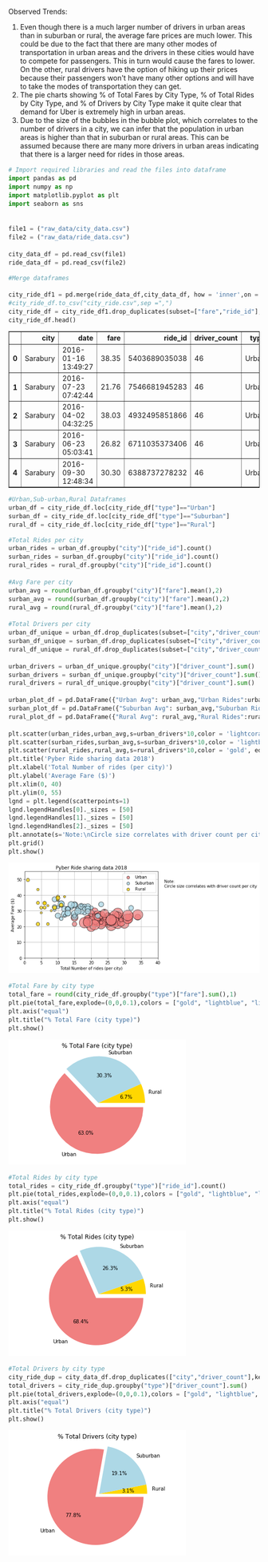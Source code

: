 
Observed Trends:
1. Even though there is a much larger number of drivers in urban areas than in suburban or rural, the average fare prices are much lower. This could be due to the fact that there are many other modes of transportation in urban areas and the drivers in these cities would have to compete for passengers. This in turn would cause the fares to lower. On the other, rural drivers have the option of hiking up their prices because their passengers won't have many other options and will have to take the modes of transportation they can get.
2. The pie charts showing % of Total Fares by City Type, % of Total Rides by City Type, and % of Drivers by City Type make it quite clear that demand for Uber is extremely high in urban areas.
3. Due to the size of the bubbles in the bubble plot, which correlates to the number of drivers in a city, we can infer that the population in urban areas is higher than that in suburban or rural areas. This can be assumed because there are many more drivers in urban areas indicating that there is a larger need for rides in those areas.



```python
# Import required libraries and read the files into dataframe
import pandas as pd
import numpy as np
import matplotlib.pyplot as plt
import seaborn as sns


file1 = ("raw_data/city_data.csv")
file2 = ("raw_data/ride_data.csv")

city_data_df = pd.read_csv(file1)
ride_data_df = pd.read_csv(file2)

```


```python
#Merge dataframes 

city_ride_df1 = pd.merge(ride_data_df,city_data_df, how = 'inner',on = 'city')
#city_ride_df.to_csv("city_ride.csv",sep =",")
city_ride_df = city_ride_df1.drop_duplicates(subset=["fare","ride_id"],keep="first")
city_ride_df.head()
```




<div>
<style scoped>
    .dataframe tbody tr th:only-of-type {
        vertical-align: middle;
    }

    .dataframe tbody tr th {
        vertical-align: top;
    }

    .dataframe thead th {
        text-align: right;
    }
</style>
<table border="1" class="dataframe">
  <thead>
    <tr style="text-align: right;">
      <th></th>
      <th>city</th>
      <th>date</th>
      <th>fare</th>
      <th>ride_id</th>
      <th>driver_count</th>
      <th>type</th>
    </tr>
  </thead>
  <tbody>
    <tr>
      <th>0</th>
      <td>Sarabury</td>
      <td>2016-01-16 13:49:27</td>
      <td>38.35</td>
      <td>5403689035038</td>
      <td>46</td>
      <td>Urban</td>
    </tr>
    <tr>
      <th>1</th>
      <td>Sarabury</td>
      <td>2016-07-23 07:42:44</td>
      <td>21.76</td>
      <td>7546681945283</td>
      <td>46</td>
      <td>Urban</td>
    </tr>
    <tr>
      <th>2</th>
      <td>Sarabury</td>
      <td>2016-04-02 04:32:25</td>
      <td>38.03</td>
      <td>4932495851866</td>
      <td>46</td>
      <td>Urban</td>
    </tr>
    <tr>
      <th>3</th>
      <td>Sarabury</td>
      <td>2016-06-23 05:03:41</td>
      <td>26.82</td>
      <td>6711035373406</td>
      <td>46</td>
      <td>Urban</td>
    </tr>
    <tr>
      <th>4</th>
      <td>Sarabury</td>
      <td>2016-09-30 12:48:34</td>
      <td>30.30</td>
      <td>6388737278232</td>
      <td>46</td>
      <td>Urban</td>
    </tr>
  </tbody>
</table>
</div>




```python
#Urban,Sub-urban,Rural Dataframes
urban_df = city_ride_df.loc[city_ride_df["type"]=="Urban"]
surban_df = city_ride_df.loc[city_ride_df["type"]=="Suburban"]
rural_df = city_ride_df.loc[city_ride_df["type"]=="Rural"]
```


```python
#Total Rides per city
urban_rides = urban_df.groupby("city")["ride_id"].count()
surban_rides = surban_df.groupby("city")["ride_id"].count()
rural_rides = rural_df.groupby("city")["ride_id"].count()

#Avg Fare per city 
urban_avg = round(urban_df.groupby("city")["fare"].mean(),2)
surban_avg = round(surban_df.groupby("city")["fare"].mean(),2)
rural_avg = round(rural_df.groupby("city")["fare"].mean(),2)

#Total Drivers per city
urban_df_unique = urban_df.drop_duplicates(subset=["city","driver_count"], keep='first')
surban_df_unique = surban_df.drop_duplicates(subset=["city","driver_count"], keep='first')
rural_df_unique = rural_df.drop_duplicates(subset=["city","driver_count"], keep='first')

urban_drivers = urban_df_unique.groupby("city")["driver_count"].sum()
surban_drivers = surban_df_unique.groupby("city")["driver_count"].sum()
rural_drivers = rural_df_unique.groupby("city")["driver_count"].sum()

urban_plot_df = pd.DataFrame({"Urban Avg": urban_avg,"Urban Rides":urban_rides,"Urban Drivers":urban_drivers})
surban_plot_df = pd.DataFrame({"Suburban Avg": surban_avg,"Suburban Rides":surban_rides,"Suburban Drivers":surban_drivers})
rural_plot_df = pd.DataFrame({"Rural Avg": rural_avg,"Rural Rides":rural_rides,"Rural Drivers":rural_drivers})

plt.scatter(urban_rides,urban_avg,s=urban_drivers*10,color = 'lightcoral', edgecolor='black',label='Urban',alpha=0.75)
plt.scatter(surban_rides,surban_avg,s=surban_drivers*10,color = 'lightblue', edgecolor='black',label='Suburban',alpha=0.75)
plt.scatter(rural_rides,rural_avg,s=rural_drivers*10,color = 'gold', edgecolor='black',label='Rural',alpha=0.75)
plt.title('Pyber Ride sharing data 2018')
plt.xlabel('Total Number of rides (per city)')
plt.ylabel('Average Fare ($)')
plt.xlim(0, 40)
plt.ylim(0, 55)
lgnd = plt.legend(scatterpoints=1)
lgnd.legendHandles[0]._sizes = [50]
lgnd.legendHandles[1]._sizes = [50]
lgnd.legendHandles[2]._sizes = [50]
plt.annotate(s='Note:\nCircle size correlates with driver count per city', xy=(0,15), xytext=(42,45))
plt.grid()
plt.show()

```


![png](output_4_0.png)



```python
#Total Fare by city type
total_fare = round(city_ride_df.groupby("type")["fare"].sum(),1)
plt.pie(total_fare,explode=(0,0,0.1),colors = ["gold", "lightblue", "lightcoral"],autopct="%1.1f%%", labels=["Rural","Suburban","Urban"])
plt.axis("equal")
plt.title("% Total Fare (city type)")
plt.show()

```


![png](output_5_0.png)



```python
#Total Rides by city type
total_rides = city_ride_df.groupby("type")["ride_id"].count()
plt.pie(total_rides,explode=(0,0,0.1),colors = ["gold", "lightblue", "lightcoral"],autopct="%1.1f%%", labels=["Rural","Suburban","Urban"])
plt.axis("equal")
plt.title("% Total Rides (city type)")
plt.show()

```


![png](output_6_0.png)



```python
#Total Drivers by city type
city_ride_dup = city_data_df.drop_duplicates(["city","driver_count"],keep='first')
total_drivers = city_ride_dup.groupby("type")["driver_count"].sum()
plt.pie(total_drivers,explode=(0,0,0.1),colors = ["gold", "lightblue", "lightcoral"],autopct="%1.1f%%", labels=["Rural","Suburban","Urban"])
plt.axis("equal")
plt.title("% Total Drivers (city type)")
plt.show() 

```


![png](output_7_0.png)

